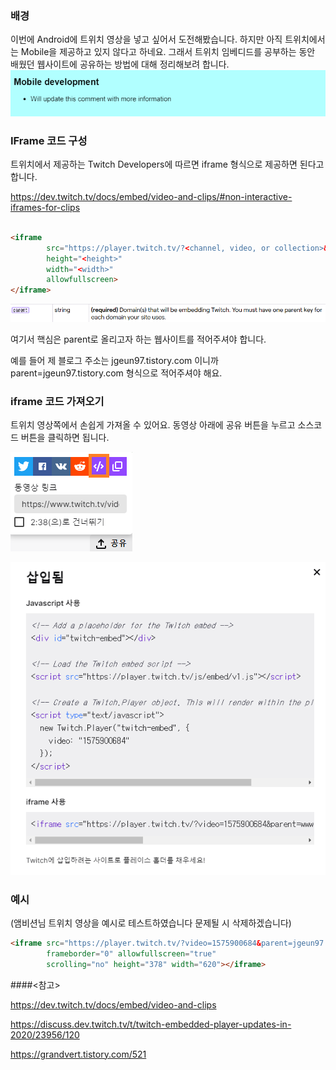 ### 배경

이번에 Android에 트위치 영상을 넣고 싶어서 도전해봤습니다. 하지만 아직 트위치에서는 Mobile을 제공하고 있지 않다고 하네요. 그래서 트위치 임베디드를 공부하는 동안 배웠던 웹사이트에 공유하는 방법에 대해
정리해보려 합니다.
![twitch video share](./img/share_twitch_video1.png)

### IFrame 코드 구성

트위치에서 제공하는 Twitch Developers에 따르면 iframe 형식으로 제공하면 된다고 합니다.

https://dev.twitch.tv/docs/embed/video-and-clips/#non-interactive-iframes-for-clips

```html

<iframe
        src="https://player.twitch.tv/?<channel, video, or collection>&parent=streamernews.example.com"
        height="<height>"
        width="<width>"
        allowfullscreen>
</iframe>
```
![twitch video share](./img/share_twitch_video2.png)

여기서 핵심은 parent로 올리고자 하는 웹사이트를 적어주셔야 합니다.

예를 들어 제 블로그 주소는 jgeun97.tistory.com 이니까 parent=jgeun97.tistory.com 형식으로 적어주셔야 해요.

### iframe 코드 가져오기
트위치 영상쪽에서 손쉽게 가져올 수 있어요. 동영상 아래에 공유 버튼을 누르고 소스코드 버튼을 클릭하면 됩니다.

![twitch video share](./img/share_twitch_video3.png)

![twitch video share](./img/share_twitch_video4.png)


### 예시
(앰비션님 트위치 영상을 예시로 테스트하였습니다 문제될 시 삭제하겠습니다)

```html
<iframe src="https://player.twitch.tv/?video=1575900684&parent=jgeun97.tistory.com" 
        frameborder="0" allowfullscreen="true" 
        scrolling="no" height="378" width="620"></iframe>
```

####<참고>

https://dev.twitch.tv/docs/embed/video-and-clips

https://discuss.dev.twitch.tv/t/twitch-embedded-player-updates-in-2020/23956/120

https://grandvert.tistory.com/521


